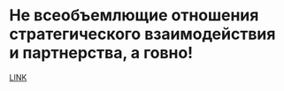 # Не всеобъемлющие отношения стратегического взаимодействия и партнерства, а говно!



[LINK](https://varlamov.ru/3226234.html)
